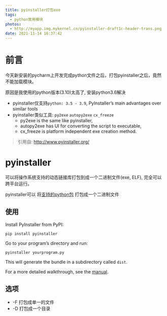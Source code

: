 ```yaml
---
title: pyinstaller打包exe
tags:
  - python常用模块
photos:
  - http://myapp.img.mykernel.cn/pyinstaller-draft1c-header-trans.png
date: 2021-11-14 16:37:42
---
```


# 前言

今天新安装的pycharm上开发完成python文件之后，打包pyinstaller之后，竟然不能加载模块。

原因是我使用的python版本(3.10)太高了, 安装python3.6解决

- pyinstaller仅支持`python: 3.5 - 3.9`,  PyInstaller’s main advantages over similar tools 
- pyinstaller类似工具:  `py2exe`   `autopy2exe` `cx_freeze`
  - py2exe is the same like pyinstaller, 
  - autopy2exe has UI for converting the script to executable,
  -  cx_freeze is platform independent exe creation method.


> 引用自: http://www.pyinstaller.org/

<!--more-->



# pyinstaller

可以将操作系统支持的动态链接库打包到成一个二进制文件(exe, ELF), 完全可以跨平台运行。

pyinstaller可以 将[支持的python包](https://github.com/pyinstaller/pyinstaller/wiki/Supported-Packages) 打包成一个二进制文件

## 使用

Install PyInstaller from PyPI:

```
pip install pyinstaller
```

Go to your program’s directory and run:

```
pyinstaller yourprogram.py
```

This will generate the bundle in a subdirectory called `dist`.

For a more detailed walkthrough, see the [manual](https://pyinstaller.readthedocs.io/).

## 选项

- -F 打包成单一的文件
- -D 打包成一个目录

